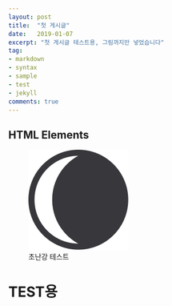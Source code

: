 ```yaml
---
layout: post
title:  "첫 게시글"
date:   2019-01-07
excerpt: "첫 게시글 테스트용, 그림까지만 넣었습니다"
tag:
- markdown 
- syntax
- sample
- test
- jekyll
comments: true
---
```


## HTML Elements

<figure class="half">
	<a href="../assets/img/logo.png"><img src="../assets/img/logo.png"></a>
	<figcaption>초난강 테스트</figcaption>
</figure>


# TEST용